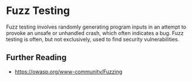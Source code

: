 # Fuzz Testing

Fuzz testing involves randomly generating program inputs in an attempt to
provoke an unsafe or unhandled crash, which often indicates a bug. Fuzz testing
is often, but not exclusively, used to find security vulnerabilities.

## Further Reading

  * <https://owasp.org/www-community/Fuzzing>

